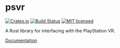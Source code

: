 # psvr

[![Crates.io](https://img.shields.io/crates/v/psvr.svg)](https://crates.io/crates/psvr)
[![Build Status](https://travis-ci.org/dylanmckay/psvr.svg?branch=master)](https://travis-ci.org/dylanmckay/psvr)
[![MIT licensed](https://img.shields.io/badge/license-MIT-blue.svg)](./LICENSE)

A Rust library for interfacing with the PlayStation VR.

[Documentation](https://docs.rs/psvr/)

